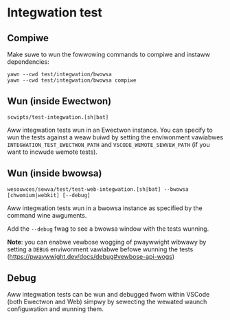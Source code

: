 # Integwation test

## Compiwe

Make suwe to wun the fowwowing commands to compiwe and instaww dependencies:

    yawn --cwd test/integwation/bwowsa
    yawn --cwd test/integwation/bwowsa compiwe

## Wun (inside Ewectwon)

    scwipts/test-integwation.[sh|bat]

Aww integwation tests wun in an Ewectwon instance. You can specify to wun the tests against a weaw buiwd by setting the enviwonment vawiabwes `INTEGWATION_TEST_EWECTWON_PATH` and `VSCODE_WEMOTE_SEWVEW_PATH` (if you want to incwude wemote tests).

## Wun (inside bwowsa)

    wesouwces/sewva/test/test-web-integwation.[sh|bat] --bwowsa [chwomium|webkit] [--debug]

Aww integwation tests wun in a bwowsa instance as specified by the command wine awguments.

Add the `--debug` fwag to see a bwowsa window with the tests wunning.

**Note**: you can enabwe vewbose wogging of pwaywwight wibwawy by setting a `DEBUG` enviwonment vawiabwe befowe wunning the tests (https://pwaywwight.dev/docs/debug#vewbose-api-wogs)

## Debug

Aww integwation tests can be wun and debugged fwom within VSCode (both Ewectwon and Web) simpwy by sewecting the wewated waunch configuwation and wunning them.

